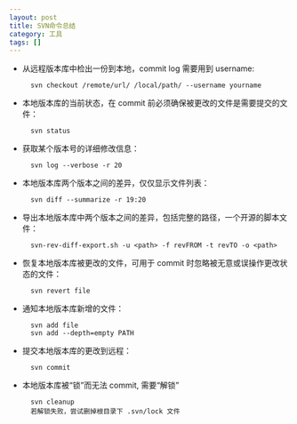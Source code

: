 ```yaml
---
layout: post
title: SVN命令总结
category: 工具
tags: []
---
```


- 从远程版本库中检出一份到本地，commit log 需要用到 username: 

        svn checkout /remote/url/ /local/path/ --username yourname

- 本地版本库的当前状态，在 commit 前必须确保被更改的文件是需要提交的文件：

        svn status

- 获取某个版本号的详细修改信息：    

        svn log --verbose -r 20

- 本地版本库两个版本之间的差异，仅仅显示文件列表：

        svn diff --summarize -r 19:20

- 导出本地版本库中两个版本之间的差异，包括完整的路径，一个开源的脚本文件：

        svn-rev-diff-export.sh -u <path> -f revFROM -t revTO -o <path>

- 恢复本地版本库被更改的文件，可用于 commit 时忽略被无意或误操作更改状态的文件：

        svn revert file

- 通知本地版本库新增的文件：

        svn add file
        svn add --depth=empty PATH

- 提交本地版本库的更改到远程：

        svn commit

- 本地版本库被“锁”而无法 commit, 需要“解锁”

        svn cleanup
        若解锁失败，尝试删掉根目录下 .svn/lock 文件
